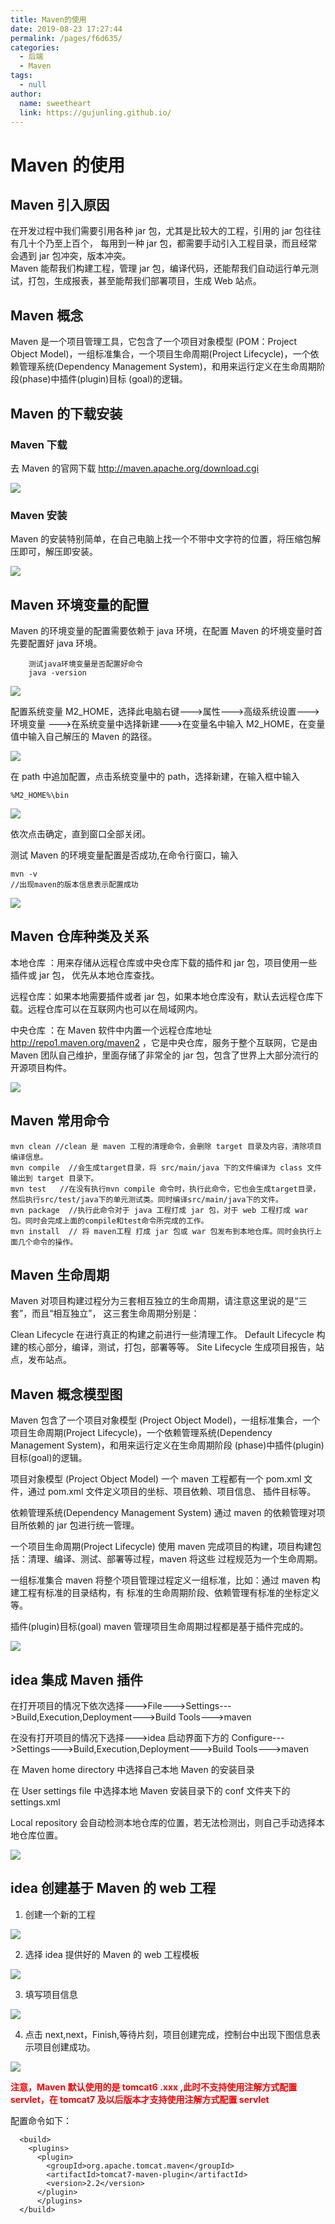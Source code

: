 ```yaml
---
title: Maven的使用
date: 2019-08-23 17:27:44
permalink: /pages/f6d635/
categories: 
  - 后端
  - Maven
tags: 
  - null
author: 
  name: sweetheart
  link: https://gujunling.github.io/
---
```


# Maven 的使用

## Maven 引入原因

在开发过程中我们需要引用各种 jar 包，尤其是比较大的工程，引用的 jar 包往往有几十个乃至上百个， 每用到一种 jar 包，都需要手动引入工程目录，而且经常会遇到 jar 包冲突，版本冲突。  
Maven 能帮我们构建工程，管理 jar 包，编译代码，还能帮我们自动运行单元测试，打包，生成报表，甚至能帮我们部署项目，生成 Web 站点。

## Maven 概念

Maven 是一个项目管理工具，它包含了一个项目对象模型 (POM：Project Object Model)，一组标准集合，一个项目生命周期(Project Lifecycle)，一个依赖管理系统(Dependency Management System)，和用来运行定义在生命周期阶段(phase)中插件(plugin)目标 (goal)的逻辑。

## Maven 的下载安装

### Maven 下载

去 Maven 的官网下载 http://maven.apache.org/download.cgi

<!-- ![](https://cdn.jsdelivr.net/gh/gujunling/PicGo-image/test/1722264-20190823074750439-1069805051.png) -->

<!-- ![](https://gitee.com/gujunling/pic-go-image/raw/master/test/1722264-20190823074750439-1069805051.png) -->

![](https://gujunling.github.io/images/f3515e4bfa724c828f9b4abadf400031.png)

### Maven 安装

Maven 的安装特别简单，在自己电脑上找一个不带中文字符的位置，将压缩包解压即可，解压即安装。

<!-- ![](https://cdn.jsdelivr.net/gh/gujunling/PicGo-image/test/1722264-20190823074854647-1057540515.png) -->

<!-- ![](https://gitee.com/gujunling/pic-go-image/raw/master/test/1722264-20190823074854647-1057540515.png) -->

![](https://gujunling.github.io/images/166d74b0f27745e68add0443dfb807c3.png)

## Maven 环境变量的配置

Maven 的环境变量的配置需要依赖于 java 环境，在配置 Maven 的坏境变量时首先要配置好 java 环境。

```
    测试java环境变量是否配置好命令
    java -version
```

<!-- ![](https://cdn.jsdelivr.net/gh/gujunling/PicGo-image/test/1722264-20190823075327568-286369094.png) -->

<!-- ![](https://gitee.com/gujunling/pic-go-image/raw/master/test/1722264-20190823075327568-286369094.png) -->

![](https://gujunling.github.io/images/3b8f0753f67e4c31b31c3f269d0a3021.png)

配置系统变量 M2_HOME，选择此电脑右键--->属性--->高级系统设置--->环境变量 --->在系统变量中选择新建--->在变量名中输入 M2_HOME，在变量值中输入自己解压的 Maven 的路径。

<!-- ![](https://cdn.jsdelivr.net/gh/gujunling/PicGo-image/test/1722264-20190823075646951-1122847021.png) -->

<!-- ![](https://gitee.com/gujunling/pic-go-image/raw/master/test/1722264-20190823075646951-1122847021.png) -->

![](https://gujunling.github.io/images/bb9aebc105b24f2fa622382739ac128a.png)

在 path 中追加配置，点击系统变量中的 path，选择新建，在输入框中输入

    %M2_HOME%\bin

<!-- ![](https://cdn.jsdelivr.net/gh/gujunling/PicGo-image/test/1722264-20190823080337676-667569334.png) -->

<!-- ![](https://gitee.com/gujunling/pic-go-image/raw/master/test/1722264-20190823080337676-667569334.png) -->

![](https://gujunling.github.io/images/c554d73346094cfba0cedccea85b4095.png)

依次点击确定，直到窗口全部关闭。

测试 Maven 的环境变量配置是否成功,在命令行窗口，输入

    mvn -v
    //出现maven的版本信息表示配置成功

<!-- ![](https://cdn.jsdelivr.net/gh/gujunling/PicGo-image/test/1722264-20190823080649542-799902674.png) -->

<!-- ![](https://gitee.com/gujunling/pic-go-image/raw/master/test/1722264-20190823080649542-799902674.png) -->

![](https://gujunling.github.io/images/4414ac4d07e04a5aa5f1c0971e0b15a6.png)

## Maven 仓库种类及关系

本地仓库 ：用来存储从远程仓库或中央仓库下载的插件和 jar 包，项目使用一些插件或 jar 包， 优先从本地仓库查找。

远程仓库：如果本地需要插件或者 jar 包，如果本地仓库没有，默认去远程仓库下载。远程仓库可以在互联网内也可以在局域网内。

中央仓库 ：在 Maven 软件中内置一个远程仓库地址 http://repo1.maven.org/maven2 ，它是中央仓库，服务于整个互联网，它是由 Maven 团队自己维护，里面存储了非常全的 jar 包，包含了世界上大部分流行的开源项目构件。

<!-- ![](https://cdn.jsdelivr.net/gh/gujunling/PicGo-image/test/1722264-20190823080828861-21045350.png) -->

<!-- ![](https://gitee.com/gujunling/pic-go-image/raw/master/test/1722264-20190823080828861-21045350.png) -->

![](https://gujunling.github.io/images/d223eaa88c0d40418c29fe1d1efe27ea.png)

## Maven 常用命令

    mvn clean //clean 是 maven 工程的清理命令，会删除 target 目录及内容，清除项目编译信息。
    mvn compile  //会生成target目录，将 src/main/java 下的文件编译为 class 文件输出到 target 目录下。
    mvn test   //在没有执行mvn compile 命令时，执行此命令，它也会生成target目录，然后执行src/test/java下的单元测试类。同时编译src/main/java下的文件。
    mvn package  //执行此命令对于 java 工程打成 jar 包，对于 web 工程打成 war 包。同时会完成上面的compile和test命令所完成的工作。
    mvn install  // 将 maven工程 打成 jar 包或 war 包发布到本地仓库。同时会执行上面几个命令的操作。

## Maven 生命周期

Maven 对项目构建过程分为三套相互独立的生命周期，请注意这里说的是“三套”，而且“相互独立”， 这三套生命周期分别是：

Clean Lifecycle 在进行真正的构建之前进行一些清理工作。 Default Lifecycle 构建的核心部分，编译，测试，打包，部署等等。 Site Lifecycle 生成项目报告，站点，发布站点。

## Maven 概念模型图

Maven 包含了一个项目对象模型 (Project Object Model)，一组标准集合，一个项目生命周期(Project Lifecycle)，一个依赖管理系统(Dependency Management System)，和用来运行定义在生命周期阶段 (phase)中插件(plugin)目标(goal)的逻辑。

项目对象模型 (Project Object Model) 一个 maven 工程都有一个 pom.xml 文件，通过 pom.xml 文件定义项目的坐标、项目依赖、项目信息、 插件目标等。

依赖管理系统(Dependency Management System) 通过 maven 的依赖管理对项目所依赖的 jar 包进行统一管理。

一个项目生命周期(Project Lifecycle) 使用 maven 完成项目的构建，项目构建包括：清理、编译、测试、部署等过程，maven 将这些 过程规范为一个生命周期。

一组标准集合 maven 将整个项目管理过程定义一组标准，比如：通过 maven 构建工程有标准的目录结构，有 标准的生命周期阶段、依赖管理有标准的坐标定义等。

插件(plugin)目标(goal) maven 管理项目生命周期过程都是基于插件完成的。

<!-- ![](https://cdn.jsdelivr.net/gh/gujunling/PicGo-image/test/1722264-20190823090421863-509421070.png) -->

<!-- ![](https://gitee.com/gujunling/pic-go-image/raw/master/test/1722264-20190823090421863-509421070.png) -->

![](https://gujunling.github.io/images/15de118a90b240ae97da00d49775a4e4.png)

## idea 集成 Maven 插件

在打开项目的情况下依次选择--->File--->Settings--->Build,Execution,Deployment--->Build Tools--->maven

在没有打开项目的情况下选择--->idea 启动界面下方的 Configure--->Settings--->Build,Execution,Deployment--->Build Tools--->maven

在 Maven home directory 中选择自己本地 Maven 的安装目录

在 User settings file 中选择本地 Maven 安装目录下的 conf 文件夹下的 settings.xml

Local repository 会自动检测本地仓库的位置，若无法检测出，则自己手动选择本地仓库位置。

<!-- ![](https://cdn.jsdelivr.net/gh/gujunling/PicGo-image/test/1722264-20190823092259055-1440735886.png) -->

<!-- ![](https://gitee.com/gujunling/pic-go-image/raw/master/test/1722264-20190823092259055-1440735886.png) -->

![](https://gujunling.github.io/images/1bc692309b89401db81cbeffade27223.png)

## idea 创建基于 Maven 的 web 工程

1. 创建一个新的工程

<!-- ![](https://cdn.jsdelivr.net/gh/gujunling/PicGo-image/test/1722264-20190823171651676-223287564.png) -->

<!-- ![](https://gitee.com/gujunling/pic-go-image/raw/master/test/1722264-20190823171651676-223287564.png) -->

![](https://gujunling.github.io/images/cfa50270b2cf4f46ae13a105f0d84978.png)

2. 选择 idea 提供好的 Maven 的 web 工程模板

<!-- ![](https://cdn.jsdelivr.net/gh/gujunling/PicGo-image/test/1722264-20190823171832892-1529937109.png) -->

<!-- ![](https://gitee.com/gujunling/pic-go-image/raw/master/test/1722264-20190823171832892-1529937109.png) -->

![](https://gujunling.github.io/images/413af07380754460a354e344d8a2e66f.png)

3. 填写项目信息

<!-- ![](https://cdn.jsdelivr.net/gh/gujunling/PicGo-image/test/1722264-20190823172206537-650663827.png) -->

<!-- ![](https://gitee.com/gujunling/pic-go-image/raw/master/test/1722264-20190823172206537-650663827.png) -->

![](https://gujunling.github.io/images/910a8789c3494727b4a6033b479a7e34.png)

4. 点击 next,next，Finish,等待片刻，项目创建完成，控制台中出现下图信息表示项目创建成功。

<!-- ![](https://cdn.jsdelivr.net/gh/gujunling/PicGo-image/test/1722264-20190823172406502-841482218.png) -->

<!-- ![](https://gitee.com/gujunling/pic-go-image/raw/master/test/1722264-20190823172406502-841482218.png) -->

![](https://gujunling.github.io/images/b9d3fc615ad04c48a9f32fe0a12b4c49.png)

**<font color = 'red'>注意，Maven 默认使用的是 tomcat6 .xxx ,此时不支持使用注解方式配置 servlet，在 tomcat7 及以后版本才支持使用注解方式配置 servlet</font>**

配置命令如下：

```
  <build>
    <plugins>
      <plugin>
        <groupId>org.apache.tomcat.maven</groupId>
        <artifactId>tomcat7-maven-plugin</artifactId>
        <version>2.2</version>
      </plugin>
      </plugins>
  </build>
```
